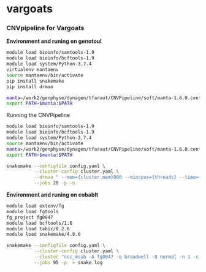# vargoats

### CNVpipeline for Vargoats

**Environment and runing on genotoul**

```bash
module load bioinfo/samtools-1.9
module load bioinfo/bcftools-1.9
module load system/Python-3.7.4
virtualenv mantaenv
source mantaenv/bin/activate
pip install snakemake
pip install drmaa

manta=/work2/genphyse/dynagen/tfaraut/CNVPipeline/soft/manta-1.6.0.centos6_x86_64/bin
export PATH=$manta:$PATH
```

Running the CNVPipeline

```bash
module load bioinfo/samtools-1.9
module load bioinfo/bcftools-1.9
module load system/Python-3.7.4
source mantaenv/bin/activate
manta=/work2/genphyse/dynagen/tfaraut/CNVPipeline/soft/manta-1.6.0.centos6_x86_64/bin
export PATH=$manta:$PATH
```

```bash
snakemake --configfile config.yaml \
          --cluster-config cluster.yaml \
          --drmaa " --mem={cluster.mem}000 --mincpus={threads} --time={cluster.time} -J {cluster.name} -N 1=1" \
          --jobs 20 -p -n
```

**Environment and runing on cobablt**

```bash
module load extenv/fg
module load fgtools
fg_project fg0047
module load bcftools/1.6
module load tabix/0.2.6
module load snakemake/4.8.0
```

```bash
snakemake --configfile config.yaml \
          --cluster-config cluster.yaml \
          --cluster "ccc_msub -A fg0047 -q broadwell -Q normal -n 1 -c {threads} -T {cluster.time} -o manta_job_%j.out -e manta_job_%j.err " \
          --jobs 95 -p  > snake.log
```

